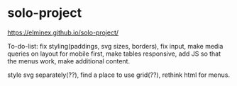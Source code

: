# solo-project

https://elminex.github.io/solo-project/

To-do-list:
fix styling(paddings, svg sizes, borders), 
fix input, 
make media queries on layout for mobile first,
make tables responsive,
add JS so that the menus work,
make additional content.


style svg separately(??),
find a place to use grid(??),
rethink html for menus.

